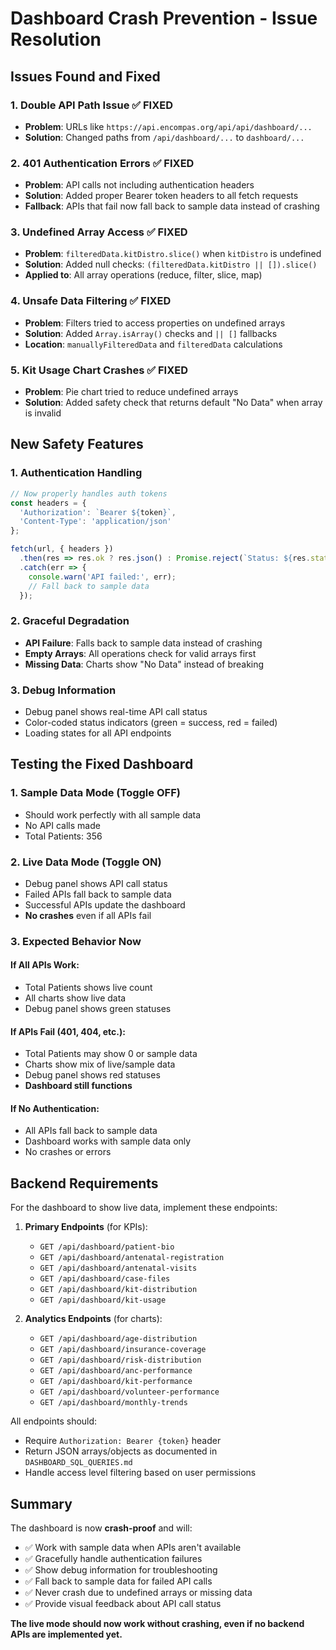 # Dashboard Crash Prevention - Issue Resolution

## Issues Found and Fixed

### 1. **Double API Path Issue** ✅ FIXED
- **Problem**: URLs like `https://api.encompas.org/api/api/dashboard/...`
- **Solution**: Changed paths from `/api/dashboard/...` to `dashboard/...`

### 2. **401 Authentication Errors** ✅ FIXED
- **Problem**: API calls not including authentication headers
- **Solution**: Added proper Bearer token headers to all fetch requests
- **Fallback**: APIs that fail now fall back to sample data instead of crashing

### 3. **Undefined Array Access** ✅ FIXED
- **Problem**: `filteredData.kitDistro.slice()` when `kitDistro` is undefined
- **Solution**: Added null checks: `(filteredData.kitDistro || []).slice()`
- **Applied to**: All array operations (reduce, filter, slice, map)

### 4. **Unsafe Data Filtering** ✅ FIXED
- **Problem**: Filters tried to access properties on undefined arrays
- **Solution**: Added `Array.isArray()` checks and `|| []` fallbacks
- **Location**: `manuallyFilteredData` and `filteredData` calculations

### 5. **Kit Usage Chart Crashes** ✅ FIXED
- **Problem**: Pie chart tried to reduce undefined arrays
- **Solution**: Added safety check that returns default "No Data" when array is invalid

## New Safety Features

### 1. **Authentication Handling**
```javascript
// Now properly handles auth tokens
const headers = {
  'Authorization': `Bearer ${token}`,
  'Content-Type': 'application/json'
};

fetch(url, { headers })
  .then(res => res.ok ? res.json() : Promise.reject(`Status: ${res.status}`))
  .catch(err => {
    console.warn('API failed:', err);
    // Fall back to sample data
  });
```

### 2. **Graceful Degradation**
- **API Failure**: Falls back to sample data instead of crashing
- **Empty Arrays**: All operations check for valid arrays first
- **Missing Data**: Charts show "No Data" instead of breaking

### 3. **Debug Information** 
- Debug panel shows real-time API call status
- Color-coded status indicators (green = success, red = failed)
- Loading states for all API endpoints

## Testing the Fixed Dashboard

### 1. **Sample Data Mode** (Toggle OFF)
- Should work perfectly with all sample data
- No API calls made
- Total Patients: 356

### 2. **Live Data Mode** (Toggle ON)  
- Debug panel shows API call status
- Failed APIs fall back to sample data
- Successful APIs update the dashboard
- **No crashes** even if all APIs fail

### 3. **Expected Behavior Now**

#### If All APIs Work:
- Total Patients shows live count
- All charts show live data
- Debug panel shows green statuses

#### If APIs Fail (401, 404, etc.):
- Total Patients may show 0 or sample data
- Charts show mix of live/sample data
- Debug panel shows red statuses
- **Dashboard still functions** 

#### If No Authentication:
- All APIs fall back to sample data
- Dashboard works with sample data only
- No crashes or errors

## Backend Requirements

For the dashboard to show live data, implement these endpoints:

1. **Primary Endpoints** (for KPIs):
   - `GET /api/dashboard/patient-bio`
   - `GET /api/dashboard/antenatal-registration` 
   - `GET /api/dashboard/antenatal-visits`
   - `GET /api/dashboard/case-files`
   - `GET /api/dashboard/kit-distribution`
   - `GET /api/dashboard/kit-usage`

2. **Analytics Endpoints** (for charts):
   - `GET /api/dashboard/age-distribution`
   - `GET /api/dashboard/insurance-coverage`
   - `GET /api/dashboard/risk-distribution`
   - `GET /api/dashboard/anc-performance`
   - `GET /api/dashboard/kit-performance`
   - `GET /api/dashboard/volunteer-performance`
   - `GET /api/dashboard/monthly-trends`

All endpoints should:
- Require `Authorization: Bearer {token}` header
- Return JSON arrays/objects as documented in `DASHBOARD_SQL_QUERIES.md`
- Handle access level filtering based on user permissions

## Summary

The dashboard is now **crash-proof** and will:
- ✅ Work with sample data when APIs aren't available
- ✅ Gracefully handle authentication failures  
- ✅ Show debug information for troubleshooting
- ✅ Fall back to sample data for failed API calls
- ✅ Never crash due to undefined arrays or missing data
- ✅ Provide visual feedback about API call status

**The live mode should now work without crashing, even if no backend APIs are implemented yet.**
